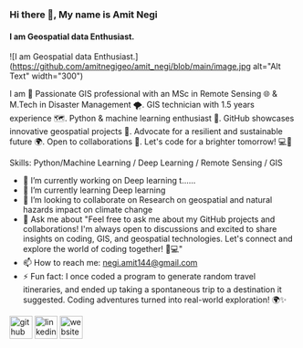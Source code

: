 ### Hi there 👋, My name is Amit Negi
#### I am Geospatial data Enthusiast.
![I am Geospatial data Enthusiast.](https://github.com/amitnegigeo/amit_negi/blob/main/image.jpg alt="Alt Text" width="300")

I am 🚀 Passionate GIS professional with an MSc in Remote Sensing 🌐 & M.Tech in Disaster Management 🌪️. GIS technician with 1.5 years experience 🗺️. Python & machine learning enthusiast 🐍. GitHub showcases innovative geospatial projects 🌟. Advocate for a resilient and sustainable future 🌍. Open to collaborations 🤝. Let's code for a brighter tomorrow! 💻🌈

Skills: Python/Machine Learning / Deep Learning / Remote Sensing / GIS 

- 🔭 I’m currently working on Deep learning t...... 
- 🌱 I’m currently learning Deep learning 
- 👯 I’m looking to collaborate on Research on geospatial and natural hazards impact on climate change  
- 💬 Ask me about "Feel free to ask me about my GitHub projects and collaborations! I'm always open to discussions and excited to share insights on coding, GIS, and geospatial technologies. Let's connect and explore the world of coding together! 🚀💻" 
- 📫 How to reach me: negi.amit144@gmail.com 
- ⚡ Fun fact: I once coded a program to generate random travel itineraries, and ended up taking a spontaneous trip to a destination it suggested. Coding adventures turned into real-world exploration! 🌍✨ 


[<img src='https://cdn.jsdelivr.net/npm/simple-icons@3.0.1/icons/github.svg' alt='github' height='40'>](https://github.com/amitnegigeo)  [<img src='https://cdn.jsdelivr.net/npm/simple-icons@3.0.1/icons/linkedin.svg' alt='linkedin' height='40'>](https://www.linkedin.com/in/https://www.linkedin.com/in/amitnegi4799//)  [<img src='https://cdn.jsdelivr.net/npm/simple-icons@3.0.1/icons/icloud.svg' alt='website' height='40'>](amitnegi.github.io)  

